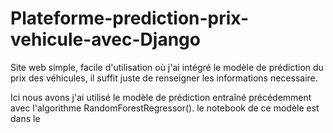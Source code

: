 # Plateforme-prediction-prix-vehicule-avec-Django
Site web simple, facile d'utilisation où j'ai intégré le modèle de prédiction du prix des véhicules, il suffit juste de renseigner les informations necessaire.

Ici nous avons j'ai utilisé le modèle de prédiction entraîné précédemment avec l'algorithme RandomForestRegressor().
le notebook de ce modèle est dans le 
